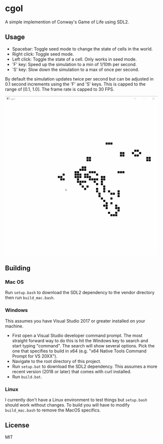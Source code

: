 # cgol

A simple implemention of Conway's Game of Life using SDL2.

## Usage

* Spacebar: Toggle seed mode to change the state of cells in the world.
* Right click:  Toggle seed mode.
* Left click:  Toggle the state of a cell.  Only works in seed mode.
* 'F' key: Speed up the simulation to a min of 1/10th per second.
* 'S' key: Slow down the simulation to a max of once per second.

By default the simulation updates twice per second but can be adjusted
in 0.1 second increments using the 'F' and 'S' keys.  This is capped to
the range of [0.1, 1.0].  The frame rate is capped to 30 FPS.

![Cgol Demo](demo.gif)

## Building

### Mac OS

Run `setup.bash` to download the SDL2 dependency to the vendor directory
then run `build_mac.bash`.

### Windows

This assumes you have Visual Studio 2017 or greater installed on your machine.

* First open a Visual Studio developer command prompt.  The most straight
  forward way to do this is hit the Windows key to search and start typing
  "command".  The search will show several options.  Pick the one that specifies
  to build in x64 (e.g. "x64 Native Tools Command Prompt for VS 20XX").
* Navigate to the root directory of this project.
* Run `setup.bat` to download the SDL2 dependency.  This assumes a more recent
  version (2018 or later) that comes with curl installed.
* Run `build.bat`.

### Linux

I currently don't have a Linux environment to test things but `setup.bash`
should work without changes.  To build you will have to modify `build_mac.bash`
to remove the MacOS specifics.

## License

MIT
